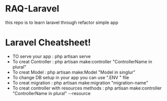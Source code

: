 # RAQ-Laravel
this repo is to learn laravel through refactor simple app 










# Laravel Cheatsheet! 
- TO serve your app : php artisan serve 
- To creat Controller : php artisan make:controller "ControllerName in plural"
- To creat Model : php artisan make:Model "Model in singlur"
- To change DB setup in your app you can use ".ENV " file 
- To creat migration : php artisan make:migration "migration-name" 
- To creat controller with resources methods : php artisan make:controller "ControllerName in plural" --resource

